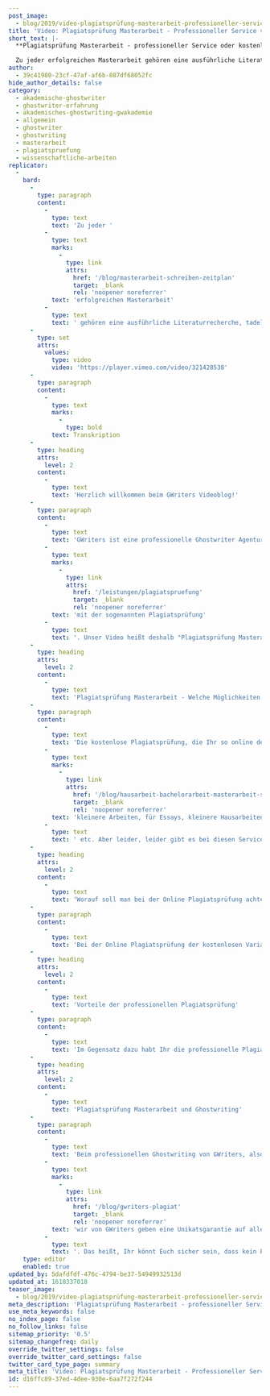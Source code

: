 ```yaml
---
post_image:
  - blog/2019/video-plagiatsprüfung-masterarbeit-professioneller-service-vs-kostenlose-plagiatspruefung/Plagiatsprufung_Masterarbeit_Professioneller_Service.png
title: 'Video: Plagiatsprüfung Masterarbeit - Professioneller Service vs. kostenlose Plagiatsprüfung'
short_text: |-
  **Plagiatsprüfung Masterarbeit - professioneller Service oder kostenlose Alternative? Erfahren Sie alle Vor- und Nachteile in unserem Video!**

  Zu jeder erfolgreichen Masterarbeit gehören eine ausführliche Literaturrecherche, tadellose Formatierung, sowie natürlich das korrekte wissenschaftliche Schreiben an sich. Ein weiterer wichtiger Bestandteil, ohne welcher keine wissenschaftliche Arbeit abgegeben werden sollte, ist...
author:
  - 39c41980-23cf-47af-af6b-087df68052fc
hide_author_details: false
category:
  - akademische-ghostwriter
  - ghostwriter-erfahrung
  - akademisches-ghostwriting-gwakademie
  - allgemein
  - ghostwriter
  - ghostwriting
  - masterarbeit
  - plagiatspruefung
  - wissenschaftliche-arbeiten
replicator:
  -
    bard:
      -
        type: paragraph
        content:
          -
            type: text
            text: 'Zu jeder '
          -
            type: text
            marks:
              -
                type: link
                attrs:
                  href: '/blog/masterarbeit-schreiben-zeitplan'
                  target: _blank
                  rel: 'noopener noreferrer'
            text: 'erfolgreichen Masterarbeit'
          -
            type: text
            text: ' gehören eine ausführliche Literaturrecherche, tadellose Formatierung, sowie natürlich das korrekte wissenschaftliche Schreiben an sich. Ein weiterer wichtiger Bestandteil, ohne welcher keine wissenschaftliche Arbeit abgegeben werden sollte, ist die Plagiatsprüfung. Dabei gibt es verschiedene Optionen zur Überprüfung, ob die Abschlussarbeit ein Unikat ist - von spezialisierter Software und kostenfreien Online-Tools bis zum professionellen Service einer Ghostwriting Agentur. Welche die Vor- und Nachteile der verschiedenen Möglichkeiten zur Plagiatsprüfung Masterarbeit sind, das erfahren Sie in unserem neuesten Videobeitrag.'
      -
        type: set
        attrs:
          values:
            type: video
            video: 'https://player.vimeo.com/video/321428538'
      -
        type: paragraph
        content:
          -
            type: text
            marks:
              -
                type: bold
            text: Transkription
      -
        type: heading
        attrs:
          level: 2
        content:
          -
            type: text
            text: 'Herzlich willkommen beim GWriters Videoblog!'
      -
        type: paragraph
        content:
          -
            type: text
            text: 'GWriters ist eine professionelle Ghostwriter Agentur mit dem Schwerpunkt auf der Erstellung wissenschaftlicher Texte. Bei der Erstellung wissenschaftlicher Texte ist es natürlich ganz, ganz wichtig, dass unsere Kunden auch immer ein Unikat erhalten. Dementsprechend beschäftigen wir uns heute einmal '
          -
            type: text
            marks:
              -
                type: link
                attrs:
                  href: '/leistungen/plagiatspruefung'
                  target: _blank
                  rel: 'noopener noreferrer'
            text: 'mit der sogenannten Plagiatsprüfung'
          -
            type: text
            text: '. Unser Video heißt deshalb "Plagiatsprüfung Masterarbeit - Professioneller Service gegen kostenlose Online Plagiatsprüfung." Wir schauen uns dabei einmal die kostenlose Plagiatsprüfung an, besprechen Vor- und Nachteile und stellen das gegenüber zur professionellen Plagiatsprüfung.'
      -
        type: heading
        attrs:
          level: 2
        content:
          -
            type: text
            text: 'Plagiatsprüfung Masterarbeit - Welche Möglichkeiten gibt es?'
      -
        type: paragraph
        content:
          -
            type: text
            text: 'Die kostenlose Plagiatsprüfung, die Ihr so online des Öfteren finden könnt, ist natürlich gut geeignet für '
          -
            type: text
            marks:
              -
                type: link
                attrs:
                  href: '/blog/hausarbeit-bachelorarbeit-masterarbeit-schreiben'
                  target: _blank
                  rel: 'noopener noreferrer'
            text: 'kleinere Arbeiten, für Essays, kleinere Hausarbeiten und Aufsätze'
          -
            type: text
            text: ' etc. Aber leider, leider gibt es bei diesen Services meistens eine Begrenzung der Seitenzahl. Das heißt, entweder könnt Ihr nur kleine Dokumente hochladen und überprüfen lassen, oder ab zehn oder zwölf Seiten zahlt Ihr dann sowieso obendrauf. Oftmals sind diese englischsprachige Dienste, die auch nur mit englischsprachigen Datenbanken abgleichen. Dann müsst Ihr vorsichtig sein, denn diese sind dann eben entsprechend nicht passend für deutsche Texte, das ist, glaube ich, selbst erklärend.'
      -
        type: heading
        attrs:
          level: 2
        content:
          -
            type: text
            text: 'Worauf soll man bei der Online Plagiatsprüfung achten?'
      -
        type: paragraph
        content:
          -
            type: text
            text: 'Bei der Online Plagiatsprüfung der kostenlosen Variante haben viele unserer Kunden, die zu uns kommen, die Erfahrung gemacht, dass da die Ergebnisse nicht gespeichert werden und ein einmaliger Zugriff besteht. Das heißt, man macht einmal eine Plagiatsprüfung, passt sie dann an. Wenn man irgendwie noch Daten vergisst oder aus Versehen gelöscht hat, dann kann man nicht mehr darauf zugreifen und muss sowieso alles von vorne machen. Oft ist auch kein Verweis auf das exakte Plagiat mit dabei, sondern einfach nur eine Anzeige, zu wie viel Prozent die Arbeit mit Plagiaten belastet sein könnte oder einfach nur Anzeige positiv oder negativ. Damit ist vielen natürlich leider nicht geholfen, denn Ihr wollt mit der Plagiatsprüfung ja später auch das Ganze wieder ausbessern können. Außerdem gibt es meist keinen Download der Plagiats Scanner Reports und es gibt keine Garantie, dass die Arbeit dann wirklich plagiatsfrei ist.'
      -
        type: heading
        attrs:
          level: 2
        content:
          -
            type: text
            text: 'Vorteile der professionellen Plagiatsprüfung'
      -
        type: paragraph
        content:
          -
            type: text
            text: 'Im Gegensatz dazu habt Ihr die professionelle Plagiatsprüfung durch eine Agentur oder einen professionellen Service. Hier habt Ihr eben die Analyse mit unbegrenzter Wortzahl der Plagscan erfolgt mit hoher Genauigkeit. Es werden Euch die Stellen markiert, Ihr bekommt einen vollständigen und aufwändigen Report der Plagiatsprüfung, mit dem Ihr dann arbeiten könnt. Das heißt, Ihr habt dann ein Dokument zu Hand, anhand dessen Ihr überprüfen könnt an welchen Stellen Plagiate vorliegen bzw. ihr falsch zitiert habt, was dann eben entsprechend als Plagiat interpretiert wird und könnt damit Eure ganze Arbeit noch einmal korrigieren und die Zitierweise eben entsprechend anpassen und gerade ziehen. Weiterhin bekommt Ihr die aufgeführten Literaturquellen, die gefunden worden sind und eben auch einen Einblick in gegebenenfalls die Quellen, von denen plagiiert wurde oder von denen falsch zitiert wurde und das Ganze bei professionellen Services, wie wir diesen anbieten farblich gekennzeichnet eben mit einem fast wie ein Ampelsystem mit den Stellen, die man dringend nachschlagen müsste, Stellen, wo eine Überarbeitung empfohlen ist oder eben Stellen, die plagiatsfrei sind.'
      -
        type: heading
        attrs:
          level: 2
        content:
          -
            type: text
            text: 'Plagiatsprüfung Masterarbeit und Ghostwriting'
      -
        type: paragraph
        content:
          -
            type: text
            text: 'Beim professionellen Ghostwriting von GWriters, also der Texterstellung, werden sowieso alle Dokumente komplett plagiatsgeprüft und '
          -
            type: text
            marks:
              -
                type: link
                attrs:
                  href: '/blog/gwriters-plagiat'
                  target: _blank
                  rel: 'noopener noreferrer'
            text: 'wir von GWriters geben eine Unikatsgarantie auf alle Dokumente'
          -
            type: text
            text: '. Das heißt, Ihr könnt Euch sicher sein, dass kein Plagiat vorliegt und, dass richtig zitiert wurde. Ich hoffe, ich konnte Euch einmal den Unterschied der kostenlosen Plagiatsprüfung zum professionellen Service und damit eben auch die Vorteile des professionellen Services darlegen und erklären und freue mich, dass Ihr zugesehen habt.'
    type: editor
    enabled: true
updated_by: 5dafdfdf-476c-4794-be37-54949932513d
updated_at: 1618337018
teaser_image:
  - blog/2019/video-plagiatsprüfung-masterarbeit-professioneller-service-vs-kostenlose-plagiatspruefung/Plagiatsprufung_Masterarbeit_Professioneller_Service.png
meta_description: 'Plagiatsprüfung Masterarbeit - professioneller Service oder kostenlose Alternative? Erfahren Sie alle Vor- und Nachteile in unserem Video!'
use_meta_keywords: false
no_index_page: false
no_follow_links: false
sitemap_priority: '0.5'
sitemap_changefreq: daily
override_twitter_settings: false
override_twitter_card_settings: false
twitter_card_type_page: summary
meta_title: 'Video: Plagiatsprüfung Masterarbeit - Professioneller Service vs. kostenlose Plagiatsprüfung • GWriters.de'
id: d16ffc89-37ed-4dee-930e-6aa7f272f244
---
```

